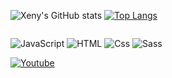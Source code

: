 
<div style="display: inline-block">

![Xeny's GitHub stats](https://github-readme-stats.vercel.app/api?username=xenyens&show_icons=true&theme=synthwave)
[![Top Langs](https://github-readme-stats.vercel.app/api/top-langs/?username=xenyens&layout=compact&theme=synthwave)](https://github.com/anuraghazra/github-readme-stats)
</div>

<p>


  <img alt="JavaScript" src="https://img.shields.io/badge/JavaScript-F7DF1E?logo=javascript&logoColor=white&style=for-the-badge" />
  <img alt="HTML" src="https://img.shields.io/badge/HTML-E34F26?logo=html5&logoColor=white&style=for-the-badge" />
  <img alt="Css" src="https://img.shields.io/badge/CSS-1572B6?logo=css3&logoColor=white&style=for-the-badge" />
  <img alt="Sass" src="https://img.shields.io/badge/Sass-CC6699?logo=sass&logoColor=white&style=for-the-badge" />

</p>


<a href="https://www.youtube.com/@xenyens" target="_blank">
  <img
    alt="Youtube"
    src="https://img.shields.io/badge/youtube-FF0000?logo=youtube&logoColor=white&style=for-the-badge"
  />
</a>
